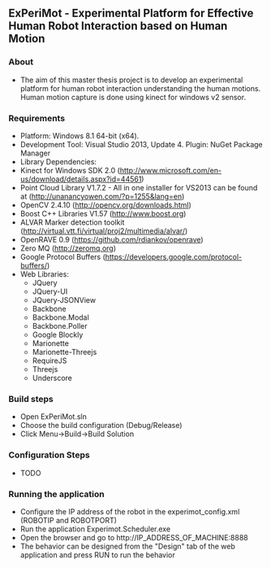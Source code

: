 ## ExPeriMot - Experimental Platform for Effective Human Robot Interaction based on Human Motion

### About

- The aim of this master thesis project is to develop an experimental platform for human robot interaction 
understanding the human motions. Human motion capture is done using kinect for windows v2 sensor.

### Requirements

- Platform: Windows 8.1 64-bit (x64).
- Development Tool: Visual Studio 2013, Update 4. Plugin: NuGet Package Manager
- Library Dependencies:
- Kinect for Windows SDK 2.0 (http://www.microsoft.com/en-us/download/details.aspx?id=44561)
- Point Cloud Library V1.7.2 - All in one installer for VS2013 can be found at (http://unanancyowen.com/?p=1255&lang=en)
- OpenCV 2.4.10 (http://opencv.org/downloads.html)
- Boost C++ Libraries V1.57 (http://www.boost.org)
- ALVAR Marker detection toolkit (http://virtual.vtt.fi/virtual/proj2/multimedia/alvar/)
- OpenRAVE 0.9 (https://github.com/rdiankov/openrave)
- Zero MQ (http://zeromq.org)
- Google Protocol Buffers (https://developers.google.com/protocol-buffers/)
- Web Libraries: 
    - JQuery
    - JQuery-UI
	- JQuery-JSONView
	- Backbone
	- Backbone.Modal
	- Backbone.Poller
	- Google Blockly
	- Marionette
	- Marionette-Threejs
	- RequireJS
	- Threejs
	- Underscore

### Build steps

- Open ExPeriMot.sln
- Choose the build configuration (Debug/Release)
- Click Menu->Build->Build Solution

### Configuration Steps

* TODO


### Running the application

* Configure the IP address of the robot in the experimot_config.xml (ROBOTIP and ROBOTPORT)
* Run the application Experimot.Scheduler.exe
* Open the browser and go to http://IP_ADDRESS_OF_MACHINE:8888
* The behavior can be designed from the "Design" tab of the web application and press RUN to run the behavior
